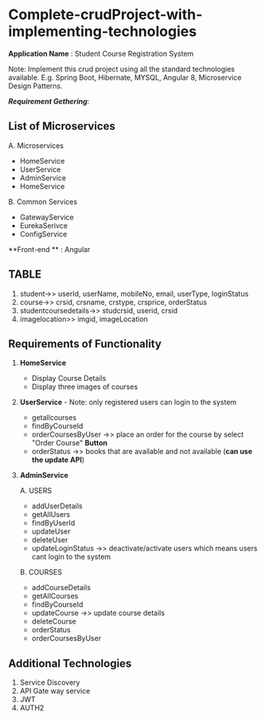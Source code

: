 # Complete-crudProject-with-implementing-technologies

**Application Name** : Student Course Registration System 

Note: Implement this crud project using all the standard technologies available. E.g. Spring Boot, Hibernate, MYSQL, Angular 8, Microservice Design Patterns.   

**_Requirement Gethering_**:
	
List of Microservices 
---------------------

A. Microservices 
   -  HomeService 
   -  UserService 
   -  AdminService 
   -  HomeService 
   
B. Common Services
   -  GatewayService 
   -  EurekaSerivce 
   -  ConfigService 

**Front-end ** : Angular

TABLE
-----
1. student->> userId, userName, mobileNo, email, userType, loginStatus
2. course->> crsid, crsname, crstype, crsprice, orderStatus
3. studentcoursedetails->> studcrsid, userid, crsid
4. imagelocation>> imgid, imageLocation

	
Requirements of Functionality
-----------------------------
1. **HomeService**
	- Display Course Details 
	- Display three images of courses

2. **UserService** - Note: only registered users can login to the system
	- getallcourses
	- findByCourseId 
	- orderCoursesByUser ->> place an order for the course by select "Order Course" **Button**
	- orderStatus ->>  books that are available and not available (**can use the update API**)

3. **AdminService**

	A. USERS
	- addUserDetails
	- getAllUsers
	- findByUserId
	- updateUser
	- deleteUser
	- updateLoginStatus ->> deactivate/activate users which means users cant login to the system

	B. COURSES
	- addCourseDetails
	- getAllCourses
	- findByCourseId
	- updateCourse ->> update course details 
	- deleteCourse
	- orderStatus 
	- orderCoursesByUser


Additional Technologies 
------------------------
1. Service Discovery 
2. API Gate way service
3. JWT
4. AUTH2
